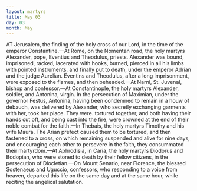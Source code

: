 ```yaml
---
layout: martyrs
title: May 03
day: 03
month: May
---
```

AT Jerusalem, the finding of the holy cross of our
Lord, in the time of the emperor Constantine.&mdash;At Rome, on the Nomentan road, the holy martyrs
Alexander, pope, Eventius and Theodulus, priests.
Alexander was bound, imprisoned, racked, lacerated
with hooks, burned, pierced in all his limbs with
pointed instruments, and finally put to death, under 
the emperor Adrian and the judge Aurelian. Eventins and Theodulus, after a long imprisonment, were
exposed to the flames, and then beheaded.&mdash;At Narni,
St. Juvenal, bishop and confessor.&mdash;At Constantinople, the holy martyrs Alexander, soldier, and Antonina, virgin. In the persecution of Maximian, under the governor Festus, Antonina, having been condemned to remain in a houw of debauch, was delivered by Alexander, who secretly exchanging garments
with her, took her place. They were. tortured together, and both having their hands cut off, and
being cast into the fire, were crowned at the end of
their noble combat for the faith.&mdash;In Thebais, the
holy martyrs Timothy and his wife Maura. The
Arian prefect caused them to be tortured, and then
fastened to a cross, on which remaining suspended
and alive for nine days, and encouraging each other
to persevere in the faith, they consummated their
martyrdom.&mdash;At Aphrodisia, in Caria, the holy martyrs Diodorus and Bodopian, who were stoned to
death by their fellow citizens, in the persecution of
Diocletian.&mdash;On Mount Senario, near Florence, the
blessed Sostenaeus and Uguccio, confessors, who
responding to a voice from heaven, departed this
life on the same day and at the same hour, while
reciting the angelical salutation.

